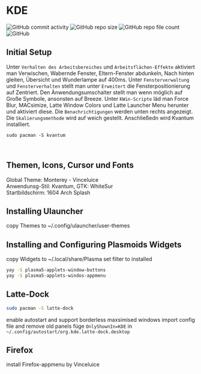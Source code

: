 # KDE 
![GitHub commit activity](https://img.shields.io/github/commit-activity/m/Pfeffimann18/KDE)
![GitHub repo size](https://img.shields.io/github/repo-size/Pfeffimann18/KDE)
![GitHub repo file count](https://img.shields.io/github/directory-file-count/Pfeffimann18/KDE)
![GitHub](https://img.shields.io/github/license/Pfeffimann18/KDE)

## Initial Setup
Unter `Verhalten des Arbeitsbereiches` und `Arbeitsflächen-Effekte` aktiviert man Verwischen, Wabernde Fenster, Eltern-Fenster abdunkeln, Nach hinten gleiten, Übersicht und Wunderlampe auf 400ms. Unter `Fensterverwaltung` und `Fensterverhalten` stellt man unter `Erweitert` die Fensterpositionierung auf Zentriert. Den Ànwendungsumschalter stellt man wenn möglich auf Große Symbole, ansonsten auf Breeze. Unter `KWin-Scripte` läd man Force Blur, MACsimize, Latte Window Colors und Latte Launcher Menu herunter und aktiviert diese. Die `Benachrichtigungen` werden unten rechts angezeigt. Die `Skalierungsmethode` wird auf weich gestellt. Anschließedn wird Kvantum installiert.
```
sudo pacman -S kvantum
```
</br>

## Themen, Icons, Cursor und Fonts
Global Theme: Monterey - Vinceluice </br>
Anwendunsg-Stil: Kvantum, GTK: WhiteSur </br>
Startbildschirm: 1604 Arch Splash </br>

## Installing Ulauncher
copy Themes to ~/.config/ulauncher/user-themes

## Installing and Configuring Plasmoids Widgets
copy Widgets to ~/.local/share/Plasma
set filter to installed
```bash 
yay -S plasma5-applets-window-buttons
yay -S plasma5-applets-windos-appmenu
```

## Latte-Dock
```bash
sudo pacman -S latte-dock
```
enable autostart and support borderless maxsimised windows
import config file and remove old panels
füge `OnlyShownIn=KDE` in `~/.config/autostart/org.kde.latte-dock.desktop`

## Firefox
install Firefox-appmenu by Vinceluice



